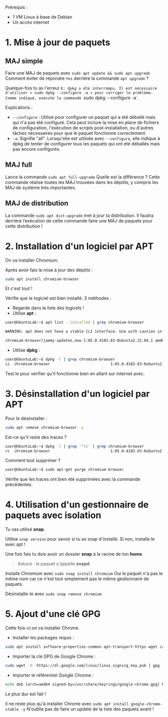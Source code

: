 Prérequis :
* 1 VM Linux à base de Debian
* Un accès internet

# 1. Mise à jour de paquets

## MAJ simple

Faire une MAJ de paquets avec `sudo apt update && sudo apt upgrade`
Comment éviter de répondre `Yes` derrière la commande `apt upgrade` ?

Quelque-fois tu as l'erreur `E: dpkg a été interrompu. Il est nécessaire d'utiliser « sudo dpkg --configure -a » pour corriger le problème.
Comme indiqué, exécute la commande `sudo dpkg --configure -a`.

Explications :
- `--configure` : Utilisé pour configurer un paquet qui a été déballé mais qui n'a pas été configuré. Cela peut inclure la mise en place de fichiers de configuration, l'exécution de scripts post-installation, ou d'autres tâches nécessaires pour que le paquet fonctionne correctement.
- `-a`: Signifie "all". Lorsqu'elle est utilisée avec `--configure`, elle indique à dpkg de tenter de configurer tous les paquets qui ont été déballés mais pas encore configurés.

## MAJ full

Lance la commande `sudo apt full-upgrade`
Quelle est la différence ?
Cette commande réalise toutes les MAJ trouvées dans les dépôts, y compris les MAJ de système très importantes.

## MAJ de distribution

La commande `sudo apt dist-upgrade` met à jour ta distribution.
Il faudra derrière l’exécution de cette commande faire une MAJ de paquets pour cette distribution !

# 2. Installation d'un logiciel par APT

On va installer Chromium.

Après avoir fais la mise à jour des dépôts :
```bash
sudo apt install chromium-browser
```

Et c'est tout !

Vérifie que le logiciel est bien installé. 3 méthodes :

- Regarde dans la liste des logicels !
- Utilise **apt** :
```bash
user@UbuntuLab:~$ apt list --installed | grep chromium-browser

WARNING: apt does not have a stable CLI interface. Use with caution in scripts.

chromium-browser/jammy-updates,now 1:85.0.4183.83-0ubuntu2.22.04.1 amd64  [installé]
```
- Utilise **dpkg** :
```bash
user@UbuntuLab:~$ dpkg -l | grep chromium-browser
ii  chromium-browser                           1:85.0.4183.83-0ubuntu2.22.04.1         amd64        Transitional package - chromium-browser -> chromium snap
```

Test le pour vérifier qu'il fonctionne bien en allant sur internet avec.

# 3. Désinstallation d'un logiciel par APT

Pour le désinstaller : 

```bash
sudo apt remove chromium-browser -y
```

Est-ce qu'il reste des traces ?

```bash
user@UbuntuLab:~$ dpkg -l | grep '^rc' | grep chromium-browser
rc  chromium-browser                           1:85.0.4183.83-0ubuntu2.22.04.1         amd64        Transitional package - chromium-browser -> chromium snap
```


Comment tout supprimer ?
```bash
user@UbuntuLab:~$ sudo apt-get purge chromium-browser
```

Vérifie que les traces ont bien été supprimées avec la commande précédentes.

# 4. Utilisation d'un gestionnaire de paquets avec isolation

Tu vas utilisé **snap**.

Utilise `snap version` pour savoir si tu as snap d'installé.
Si non, installe le avec apt !

Une fois fais tu dois avoir un dossier **snap** à la racine de ton **home**.

> Astuce : le paquet s'appelle **snapd**.

Installe Chromium avec `sudo snap install chromium`
Oui le paquet n'a pas le même nom car ce n'est tout simplement pas le même gestionnaire de paquets.

Désinstalle-le avec `sudo snap remove chromium`

# 5. Ajout d'une clé GPG

Cette fois-ci on va installer Chrome.

- Installer les packages requis : 
```bash
sudo apt install software-properties-common apt-transport-https wget ca-certificates gnupg2 ubuntu-keyring -y 
```
- Importer la clé GPG de Google Chrome :
```bash
sudo wget -O- https://dl.google.com/linux/linux_signing_key.pub | gpg --dearmor | sudo tee /usr/share/keyrings/google-chrome.gpg 
```
- Importer le référentiel Google Chrome :
```bash
echo deb [arch=amd64 signed-by=/usr/share/keyrings/google-chrome.gpg] http://dl.google.com/linux/chrome/deb/ stable main | sudo tee /etc/apt/sources.list.d/google-chrome.list 
```

Le plus dur est fait !

Il ne reste plus qu'à installer Chrome avec `sudo apt install google-chrome-stable -y`
N'oublie pas de faire un update de la liste des paquets avant !


